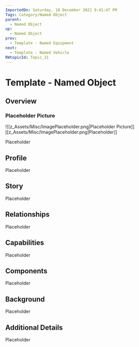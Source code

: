 ```yaml
---
ImportedOn: Saturday, 18 December 2021 8:41:47 PM
Tags: Category/Named-Object
parent:
  - Named Object
up:
  - Named Object
prev:
  - Template - Named Equipment
next:
  - Template - Named Vehicle
RWtopicId: Topic_31
---
```

# Template - Named Object
## Overview
### Placeholder Picture
![[z_Assets/Misc/ImagePlaceholder.png|Placeholder Picture]]
[[z_Assets/Misc/ImagePlaceholder.png|Placeholder]]

Placeholder

## Profile
Placeholder

## Story
Placeholder

## Relationships
Placeholder

## Capabilities
Placeholder

## Components
Placeholder

## Background
Placeholder

## Additional Details
Placeholder

